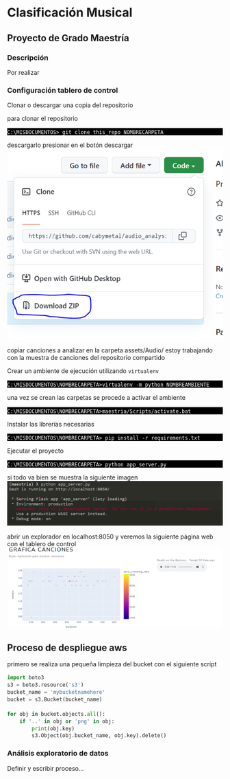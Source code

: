 # Clasificación Musical
## Proyecto de Grado Maestría

### Descripción
Por realizar

### Configuración tablero de control

Clonar o descargar una copia del repositorio

para clonar el repositorio
<p style="background:black">
<code style="background:black;color:white">C:\MISDOCUMENTOS> git clone this_repo NOMBRECARPETA
</code>
</p>

descargarlo presionar en el botón descargar
![Descargar proyecto](assets/imagenes/download.PNG)

copiar canciones a analizar en la carpeta assets/Audio/ estoy trabajando con la muestra de canciones del repositorio compartido

Crear un ambiente de ejecución utilizando `virtualenv`
<p style="background:black">
<code style="background:black;color:white">C:\MISDOCUMENTOS\NOMBRECARPETA>virtualenv -m python NOMBREAMBIENTE
</code>
</p>

una vez se crean las carpetas se procede a activar el ambiente

<p style="background:black">
<code style="background:black;color:white">C:\MISDOCUMENTOS\NOMBRECARPETA>maestria/Scripts/activate.bat
</code>
</p>

Instalar las librerías necesarias

<p style="background:black">
<code style="background:black;color:white">C:\MISDOCUMENTOS\NOMBRECARPETA> pip install -r requirements.txt
</code>
</p>

Ejecutar el proyecto

<p style="background:black">
<code style="background:black;color:white">C:\MISDOCUMENTOS\NOMBRECARPETA> python app_server.py
</code>
</p>

si todo va bien se muestra la siguiente imagen
![tablero en ejecucion](assets/imagenes/running_process.PNG)

abrir un explorador en localhost:8050 y veremos la siguiente página web con el tablero de control
![Tablero de control](assets/imagenes/dashboard.PNG)

## Proceso de despliegue aws
primero se realiza una pequeña limpieza del bucket con el siguiente script
```Python
import boto3
s3 = boto3.resource('s3')
bucket_name = 'mybucketnamehere'
bucket = s3.Bucket(bucket_name)

for obj in bucket.objects.all():
    if '..' in obj or 'png' in obj:
        print(obj.key)
        s3.Object(obj.bucket_name, obj.key).delete()
```




### Análisis exploratorio de datos

Definir y escribir proceso...

